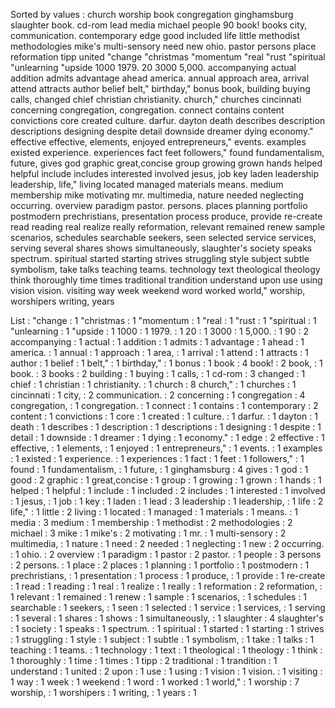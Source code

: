 Sorted by values :
church worship book congregation ginghamsburg slaughter book. cd-rom lead media michael people 90 book! books city, communication. contemporary edge good included life little methodist methodologies mike's multi-sensory need new ohio. pastor persons place reformation tipp united "change "christmas "momentum "real "rust "spiritual "unlearning "upside 1000 1979. 20 3000 5,000. accompanying actual addition admits advantage ahead america. annual approach area, arrival attend attracts author belief belt," birthday," bonus book, building buying calls, changed chief christian christianity. church," churches cincinnati concerning congregation, congregation. connect contains content convictions core created culture. darfur. dayton death describes description descriptions designing despite detail downside dreamer dying economy." effective effective, elements, enjoyed entrepreneurs," events. examples existed experience. experiences fact feet followers," found fundamentalism, future, gives god graphic great,concise group growing grown hands helped helpful include includes interested involved jesus, job key laden leadership leadership, life," living located managed materials means. medium membership mike motivating mr. multimedia, nature needed neglecting occurring. overview paradigm pastor. persons. places planning portfolio postmodern prechristians, presentation process produce, provide re-create read reading real realize really reformation, relevant remained renew sample scenarios, schedules searchable seekers, seen selected service services, serving several shares shows simultaneously, slaughter's society speaks spectrum. spiritual started starting strives struggling style subject subtle symbolism, take talks teaching teams. technology text theological theology think thoroughly time times traditional trandition understand upon use using vision vision. visiting way week weekend word worked world," worship, worshipers writing, years 

List :
"change : 1
"christmas : 1
"momentum : 1
"real : 1
"rust : 1
"spiritual : 1
"unlearning : 1
"upside : 1
1000 : 1
1979. : 1
20 : 1
3000 : 1
5,000. : 1
90 : 2
accompanying : 1
actual : 1
addition : 1
admits : 1
advantage : 1
ahead : 1
america. : 1
annual : 1
approach : 1
area, : 1
arrival : 1
attend : 1
attracts : 1
author : 1
belief : 1
belt," : 1
birthday," : 1
bonus : 1
book : 4
book! : 2
book, : 1
book. : 3
books : 2
building : 1
buying : 1
calls, : 1
cd-rom : 3
changed : 1
chief : 1
christian : 1
christianity. : 1
church : 8
church," : 1
churches : 1
cincinnati : 1
city, : 2
communication. : 2
concerning : 1
congregation : 4
congregation, : 1
congregation. : 1
connect : 1
contains : 1
contemporary : 2
content : 1
convictions : 1
core : 1
created : 1
culture. : 1
darfur. : 1
dayton : 1
death : 1
describes : 1
description : 1
descriptions : 1
designing : 1
despite : 1
detail : 1
downside : 1
dreamer : 1
dying : 1
economy." : 1
edge : 2
effective : 1
effective, : 1
elements, : 1
enjoyed : 1
entrepreneurs," : 1
events. : 1
examples : 1
existed : 1
experience. : 1
experiences : 1
fact : 1
feet : 1
followers," : 1
found : 1
fundamentalism, : 1
future, : 1
ginghamsburg : 4
gives : 1
god : 1
good : 2
graphic : 1
great,concise : 1
group : 1
growing : 1
grown : 1
hands : 1
helped : 1
helpful : 1
include : 1
included : 2
includes : 1
interested : 1
involved : 1
jesus, : 1
job : 1
key : 1
laden : 1
lead : 3
leadership : 1
leadership, : 1
life : 2
life," : 1
little : 2
living : 1
located : 1
managed : 1
materials : 1
means. : 1
media : 3
medium : 1
membership : 1
methodist : 2
methodologies : 2
michael : 3
mike : 1
mike's : 2
motivating : 1
mr. : 1
multi-sensory : 2
multimedia, : 1
nature : 1
need : 2
needed : 1
neglecting : 1
new : 2
occurring. : 1
ohio. : 2
overview : 1
paradigm : 1
pastor : 2
pastor. : 1
people : 3
persons : 2
persons. : 1
place : 2
places : 1
planning : 1
portfolio : 1
postmodern : 1
prechristians, : 1
presentation : 1
process : 1
produce, : 1
provide : 1
re-create : 1
read : 1
reading : 1
real : 1
realize : 1
really : 1
reformation : 2
reformation, : 1
relevant : 1
remained : 1
renew : 1
sample : 1
scenarios, : 1
schedules : 1
searchable : 1
seekers, : 1
seen : 1
selected : 1
service : 1
services, : 1
serving : 1
several : 1
shares : 1
shows : 1
simultaneously, : 1
slaughter : 4
slaughter's : 1
society : 1
speaks : 1
spectrum. : 1
spiritual : 1
started : 1
starting : 1
strives : 1
struggling : 1
style : 1
subject : 1
subtle : 1
symbolism, : 1
take : 1
talks : 1
teaching : 1
teams. : 1
technology : 1
text : 1
theological : 1
theology : 1
think : 1
thoroughly : 1
time : 1
times : 1
tipp : 2
traditional : 1
trandition : 1
understand : 1
united : 2
upon : 1
use : 1
using : 1
vision : 1
vision. : 1
visiting : 1
way : 1
week : 1
weekend : 1
word : 1
worked : 1
world," : 1
worship : 7
worship, : 1
worshipers : 1
writing, : 1
years : 1
